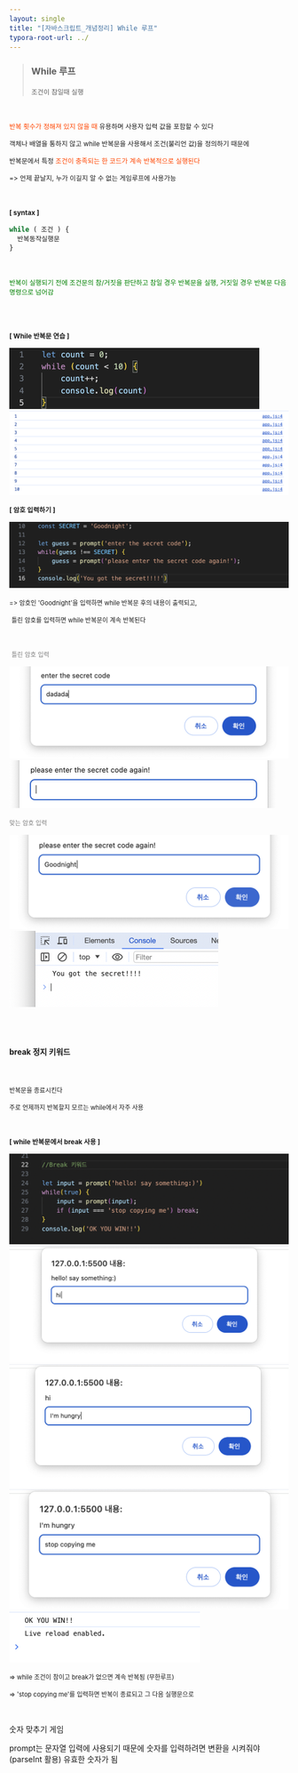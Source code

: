 ```yaml
---
layout: single
title: "[자바스크립트_개념정리] While 루프"
typora-root-url: ../
---
```


 

>  ### While 루프
>
> <span style="font-size:85%">조건이 참일때 실행</span>

<br>

<span style="font-size:85%"><span style="color:orangered">반복 횟수가 정해져 있지 않을 때</span> 유용하며 사용자 입력 값을 포함할 수 있다</span>

<span style="font-size:85%">객체나 배열을 통하지 않고 while 반복문을 사용해서 조건(불리언 값)을 정의하기 때문에</span>

<span style="font-size:85%">반복문에서 특정  <span style="color:orangered">조건이 충족되는 한 코드가 계속 반복적으로 실행된다</span></span>

<span style="font-size:85%">=> 언제 끝날지, 누가 이길지 알 수 없는 게임루프에 사용가능</span>

<br>

<span style="font-size:85%; font-weight:bold">[ syntax ]</span>

```javascript
while ( 조건 ) {
  반복동작실행문
}
```

<br>

<span style="font-size:85%; color:green">반복이 실행되기 전에 조건문의 참/거짓을 판단하고 참일 경우 반복문을 실행, 거짓일 경우 반복문 다음 명령으로 넘어감</span>

<br>

<br>

<span style="font-size:85%; font-weight:bold">[ While 반복문 연습 ]</span>

<img src="/images/2024-03-07-loops_while/image-20240307230320719.png" alt="image-20240307230320719" style="zoom:50%;" />

<img src="/images/2024-03-07-loops_while/image-20240307230302895.png" alt="image-20240307230302895" style="zoom:50%;" />

<br>

<span style="font-size:85%; font-weight:bold">[ 암호 입력하기 ]</span>

<img src="/images/2024-03-07-loops_while/image-20240307231714433.png" alt="image-20240307231714433" style="zoom:50%;" />

<span style="font-size:80%">=> 암호인 'Goodnight'을 입력하면 while 반복문 후의 내용이 출력되고, </span>

​    <span style="font-size:80%">틀린 암호를 입력하면 while 반복문이 계속 반복된다</span>

<br>

​	<span style="font-size:80%; color:grey">틀린 암호 입력</span>

<img src="/images/2024-03-07-loops_while/image-20240307231752396.png" alt="image-20240307231752396" style="zoom:50%;" />

<img src="/images/2024-03-07-loops_while/image-20240307231813474.png" alt="image-20240307231813474" style="zoom:50%;" />



<br>

<span style="font-size:80%; color:grey">맞는 암호 입력</span>

<img src="/images/2024-03-07-loops_while/image-20240307231851604.png" alt="image-20240307231851604" style="zoom:50%;" />

<img src="/images/2024-03-07-loops_while/image-20240307231944080.png" alt="image-20240307231944080" style="zoom:50%;" />



<br><br>



#### break 정지 키워드

<br>

<span style="font-size:80%">반복문을 종료시킨다</span>

<span style="font-size:80%">주로 언제까지 반복할지 모르는 while에서 자주 사용</span>



<br>

<span style="font-size:85%; font-weight:bold">[ while 반복문에서 break 사용 ]</span>

<img src="/images/2024-03-07-loops_while/image-20240308170125865.png" alt="image-20240308170125865" style="zoom:50%;" />



<img src="/images/2024-03-07-loops_while/image-20240308170243612.png" alt="image-20240308170243612" style="zoom:50%;" />

<img src="/images/2024-03-07-loops_while/image-20240308170326859.png" alt="image-20240308170326859" style="zoom:50%;" />

<img src="/images/2024-03-07-loops_while/image-20240308171058263.png" alt="image-20240308171058263" style="zoom:50%;" />

<img src="/images/2024-03-07-loops_while/image-20240308171135908.png" alt="image-20240308171135908" style="zoom:50%;" />



<span style="font-size:80%">=> while 조건이 참이고 break가 없으면 계속 반복됨 (무한루프)</span>

<span style="font-size:80%">=> 'stop copying me'를 입력하면 반복이 종료되고 그 다음 실행문으로</span>

<br>



숫자 맞추기 게임

prompt는 문자열 입력에 사용되기 때문에 숫자를 입력하려면 변환을 시켜줘야(parseInt 활용) 유효한 숫자가 됨

